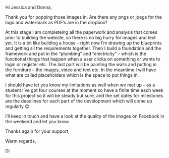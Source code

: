 Hi Jessica and Donna,

Thank you for popping those images in. Are there any pngs or jpegs for the logo and watermark as PDF’s are in the dropbox? 

At this stage I am completeing all the paperwork and analysis that comes prior to building the website, so there is no big hurry for images and text yet. It is a bit like building a house – right now I’m drawing up the blueprints and getting all the requirements together. Then I build a foundation and the framework and put in the “plumbing” and “electricity” – which is the functional things that happen when a user clicks on something or wants to login or register etc. The last part will be painting the walls and putting in the furniture – the images, video and text etc. In the meantime I will have what are called placeholders which is the space to put things in.

I should have let you know my limitations as well when we met up – as a student I’ve got four courses at the moment so have a finite time each week for this project so it will be steady but sure, and the set dates for milestones are the deadlines for each part of the development which will come up regularly 😊

I’ll keep in touch and have a look at the quality of the images on Facebook in the weekend and let you know.

Thanks again for your support,

Warm regards,

Di
